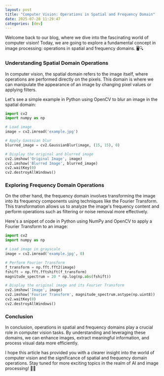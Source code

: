 ```yaml
---
layout: post
title: "Computer Vision: Operations in Spatial and Frequency Domain"
date: 2025-07-28 11:29:47 
categories: [dev]
---
```


Welcome back to our blog, where we dive into the fascinating world of computer vision! Today, we are going to explore a fundamental concept in image processing: operations in spatial and frequency domains. 🖥️🔍

### Understanding Spatial Domain Operations

In computer vision, the spatial domain refers to the image itself, where operations are performed directly on the pixels. This domain is where we can manipulate the appearance of an image by changing pixel values or applying filters.

Let's see a simple example in Python using OpenCV to blur an image in the spatial domain:

```python
import cv2
import numpy as np

# Load image
image = cv2.imread('example.jpg')

# Apply Gaussian blur
blurred_image = cv2.GaussianBlur(image, (15, 15), 0)

# Display the original and blurred image
cv2.imshow('Original Image', image)
cv2.imshow('Blurred Image', blurred_image)
cv2.waitKey(0)
cv2.destroyAllWindows()
```

### Exploring Frequency Domain Operations

On the other hand, the frequency domain involves transforming the image into its frequency components using techniques like the Fourier Transform. This transformation allows us to analyze the image's frequency content and perform operations such as filtering or noise removal more effectively.

Here's a snippet of code in Python using NumPy and OpenCV to apply a Fourier Transform to an image:

```python
import cv2
import numpy as np

# Load image in grayscale
image = cv2.imread('example.jpg', 0)

# Perform Fourier Transform
f_transform = np.fft.fft2(image)
fshift = np.fft.fftshift(f_transform)
magnitude_spectrum = 20 * np.log(np.abs(fshift))

# Display the original image and its Fourier Transform
cv2.imshow('Image', image)
cv2.imshow('Fourier Transform', magnitude_spectrum.astype(np.uint8))
cv2.waitKey(0)
cv2.destroyAllWindows()
```

### Conclusion

In conclusion, operations in spatial and frequency domains play a crucial role in computer vision tasks. By understanding and leveraging these domains, we can enhance images, extract meaningful information, and process visual data more efficiently.

I hope this article has provided you with a clearer insight into the world of computer vision and the significance of spatial and frequency domain operations. Stay tuned for more exciting topics in the realm of AI and image processing! 🌟🧠